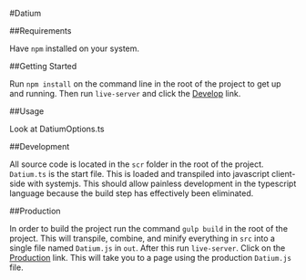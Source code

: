 #Datium

##Requirements

Have `npm` installed on your system.

##Getting Started

Run `npm install` on the command line in the root of the project to get up and running. Then run `live-server` and click the [Develop](http://localhost:8081/develop.html) link.

##Usage

Look at DatiumOptions.ts

##Development

All source code is located in the `scr` folder in the root of the project. `Datium.ts` is the start file. This is loaded and transpiled into javascript client-side with systemjs. This should allow painless development in the typescript language because the build step has effectively been eliminated.

##Production

In order to build the project run the command `gulp build` in the root of the project. This will transpile, combine, and minify everything in `src` into a single file named `Datium.js` in `out`. After this run `live-server`. Click on the [Production](http://localhost:8081/production.html) link. This will take you to a page using the production `Datium.js` file.